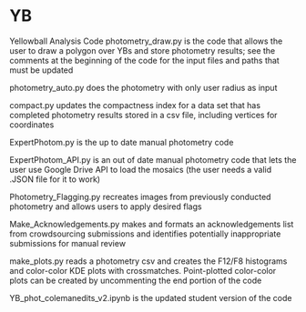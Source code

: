 # YB
Yellowball Analysis Code
photometry_draw.py is the code that allows the user to draw a polygon over YBs and store photometry results; see the comments at the beginning of the code for the input files and paths that must be updated

photometry_auto.py does the photometry with only user radius as input

compact.py updates the compactness index for a data set that has completed photometry results stored in a csv file, including vertices for coordinates

ExpertPhotom.py is the up to date manual photometry code

ExpertPhotom_API.py is an out of date manual photometry code that lets the user use Google Drive API to load the mosaics (the user needs a valid .JSON file for it to work)

Photometry_Flagging.py recreates images from previously conducted photometry and allows users to apply desired flags

Make_Acknowledgements.py makes and formats an acknowledgements list from crowdsourcing submissions and identifies potentially inappropriate submissions for manual review

make_plots.py reads a photometry csv and creates the F12/F8 histograms and color-color KDE plots with crossmatches. Point-plotted color-color plots can be created by uncommenting the end portion of the code

YB_phot_colemanedits_v2.ipynb is the updated student version of the code
